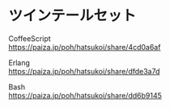 ツインテールセット
==================


CoffeeScript  
https://paiza.jp/poh/hatsukoi/share/4cd0a6af  
  
  
Erlang  
https://paiza.jp/poh/hatsukoi/share/dfde3a7d  
  
  
Bash  
https://paiza.jp/poh/hatsukoi/share/dd6b9145  
